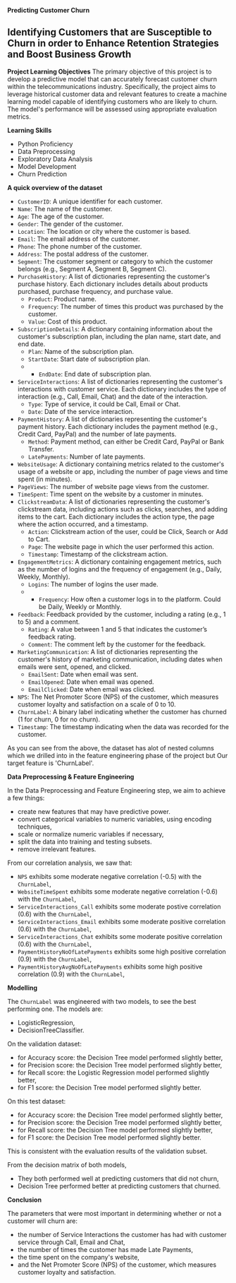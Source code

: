 **Predicting Customer Churn**
## Identifying Customers that are Susceptible to Churn in order to Enhance Retention Strategies and Boost Business Growth

**Project Learning Objectives**
The primary objective of this project is to develop a predictive model that can accurately forecast customer churn within the telecommunications industry. 
Specifically, the project aims to leverage historical customer data and relevant features to create a machine learning model capable of identifying customers who are likely to churn. 
The model's performance will be assessed using appropriate evaluation metrics.

**Learning Skills**
- Python Proficiency
- Data Preprocessing
- Exploratory Data Analysis
- Model Development
- Churn Prediction

**A quick overview of the dataset**

- `CustomerID`: A unique identifier for each customer.
- `Name`: The name of the customer.
- `Age`: The age of the customer.
- `Gender`: The gender of the customer.
- `Location`: The location or city where the customer is based.
- `Email`: The email address of the customer.
- `Phone`: The phone number of the customer.
- `Address`: The postal address of the customer.
- `Segment`: The customer segment or category to which the customer belongs (e.g., Segment A, Segment B, Segment C).
- `PurchaseHistory`: A list of dictionaries representing the customer's purchase history. Each dictionary includes details about products purchased, purchase frequency, and purchase value.
    - `Product`: Product name.
    - `Frequency`: The number of times this product was purchased by the customer.
    - `Value`: Cost of  this product.
- `SubscriptionDetails`: A dictionary containing information about the customer's subscription plan, including the plan name, start date, and end date.
    - `Plan`: Name of the subscription plan.
    - `StartDate`: Start date of subscription plan.
    - - `EndDate`: End date of subscription plan.
- `ServiceInteractions`: A list of dictionaries representing the customer's interactions with customer service. Each dictionary includes the type of interaction (e.g., Call, Email, Chat) and the date of the interaction.
    - `Type`: Type of service, it could be Call, Email or Chat.
    - `Date`: Date of the service interaction.
- `PaymentHistory`: A list of dictionaries representing the customer's payment history. Each dictionary includes the payment method (e.g., Credit Card, PayPal) and the number of late payments.
    - `Method`: Payment method, can either be Credit Card, PayPal or Bank Transfer.
    - `LatePayments`: Number of late payments.
- `WebsiteUsage`: A dictionary containing metrics related to the customer's usage of a website or app, including the number of page views and time spent (in minutes).
- `PageViews`: The number of website page views from the customer.
- `TimeSpent`: Time spent on the website by a customer in minutes.
- `ClickstreamData`: A list of dictionaries representing the customer's clickstream data, including actions such as clicks, searches, and adding items to the cart. Each dictionary includes the action type, the page where the action occurred, and a timestamp.
    - `Action`: Clickstream action of the user, could be Click, Search or Add to Cart.
    - `Page`: The website page in which the user performed this action.
    - `Timestamp`: Timestamp of the clickstream action.
- `EngagementMetrics`: A dictionary containing engagement metrics, such as the number of logins and the frequency of engagement (e.g., Daily, Weekly, Monthly).
    - `Logins`: The number of logins the user made.
    - - `Frequency`: How often a customer logs in to the platform. Could be Daily, Weekly or Monthly.
- `Feedback`: Feedback provided by the customer, including a rating (e.g., 1 to 5) and a comment.
    - `Rating`: A value between 1 and 5 that indicates the customer’s feedback rating.
    - `Comment`: The comment left by the customer for the feedback.
- `MarketingCommunication`: A list of dictionaries representing the customer's history of marketing communication, including dates when emails were sent, opened, and clicked.
    - `EmailSent`: Date when email was sent.
    - `EmailOpened`: Date when email was opened.
    - `EmailClicked`: Date when email was clicked.
- `NPS`: The Net Promoter Score (NPS) of the customer, which measures customer loyalty and satisfaction on a scale of 0 to 10.
- `ChurnLabel`: A binary label indicating whether the customer has churned (1 for churn, 0 for no churn).
- `Timestamp`: The timestamp indicating when the data was recorded for the customer.

As you can see from the above, the dataset has alot of nested columns which we drilled into in the feature engineering phase of the project but Our target feature is 'ChurnLabel'.

**Data Preprocessing & Feature Engineering**

In the Data Preprocessing and Feature Engineering step, we aim to achieve a few things:
- create new features that may have predictive power.
- convert categorical variables to numeric variables, using encoding techniques,
- scale or normalize numeric variables if necessary,
- split the data into training and testing subsets.
- remove irrelevant features.

From our correlation analysis, we saw that:
- `NPS` exhibits some moderate negative correlation (-0.5) with the `ChurnLabel`,
- `WebsiteTimeSpent` exhibits some moderate negative correlation (-0.6) with the `ChurnLabel`,
- `ServiceInteractions_Call` exhibits some moderate postive correlation (0.6) with the `ChurnLabel`,
- `ServiceInteractions_Email` exhibits some moderate positive correlation (0.6) with the `ChurnLabel`,
- `ServiceInteractions_Chat` exhibits some moderate positive correlation (0.6) with the `ChurnLabel`,
- `PaymentHistoryNoOfLatePayments` exhibits some high positive correlation (0.9) with the `ChurnLabel`,
- `PaymentHistoryAvgNoOfLatePayments` exhibits some high positive correlation (0.9) with the `ChurnLabel`,

**Modelling**

The `ChurnLabel` was engineered with two models, to see the best performing one. The models are:
- LogisticRegression,
- DecisionTreeClassifier.

On the validation dataset:
- for Accuracy score: the Decision Tree model performed slightly better,
- for Precision score: the Decision Tree model performed slightly better,
- for Recall score: the Logistic Regression model performed slightly better,
- for F1 score: the Decision Tree model performed slightly better.

On this test dataset:
- for Accuracy score: the Decision Tree model performed slightly better,
- for Precision score: the Decision Tree model performed slightly better,
- for Recall score: the Decision Tree model performed slightly better,
- for F1 score: the Decision Tree model performed slightly better.

This is consistent with the evaluation results of the validation subset.

From the decision matrix of both models,
- They both performed well at predicting customers that did not churn,
- Decision Tree performed better at predicting customers that churned.

**Conclusion**

The parameters that were most important in determining whether or not a customer will churn are:
- the number of Service Interactions the customer has had with customer service through Call, Email and Chat,
- the number of times the customer has made Late Payments,
- the time spent on the company's website,
- and the Net Promoter Score (NPS) of the customer, which measures customer loyalty and satisfaction.
